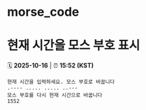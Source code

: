 # morse_code
# 현재 시간을 모스 부호 표시
<!-- MORSE_TIME_START -->
🗓️ **2025-10-16** | ⏰ **15:52 (KST)**

```
현재 시간을 입력하세요. 모스 부호로 바꿉니다
.---- ..... ..... ..---
모스 부호를 다시 현재 시간으로 바꿉니다
1552
```
<!-- MORSE_TIME_END -->
